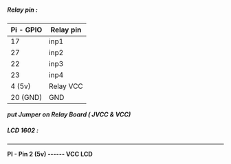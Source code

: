 

##### Relay pin :
Pi - GPIO | Relay pin
--- | ---
17 | inp1
27 | inp2
22 | inp3
23 | inp4
4 (5v) | Relay VCC
20 (GND) | GND



***put Jumper on Relay Board ( JVCC  & VCC)***


##### LCD 1602 :
___
**PI - Pin 2 (5v) ------ VCC LCD**
